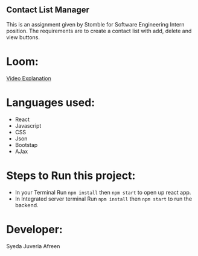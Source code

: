## Contact List Manager

This is an assignment given by Stomble for Software Engineering Intern position. 
The requirements are to create a contact list with add, delete and view buttons.

# Loom:
[Video Explanation](https://www.loom.com/share/fc184e27e4a64b1aabd5f33bc2835ca8)

# Languages used:

- React
- Javascript
- CSS
- Json
- Bootstap
- AJax

# Steps to Run this project:

- In your Terminal Run `npm install` then `npm start` to open up react app.
- In Integrated server terminal Run `npm install` then `npm start` to run the backend.

# Developer:

Syeda Juveria Afreen
